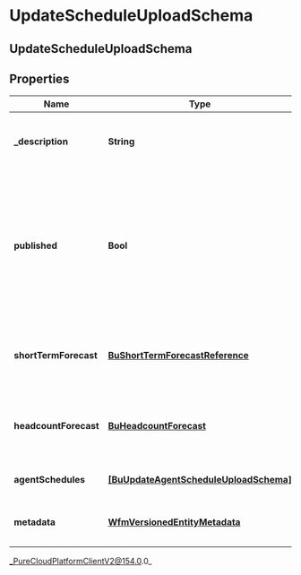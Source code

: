 # UpdateScheduleUploadSchema

## UpdateScheduleUploadSchema

## Properties

|Name | Type | Description | Notes|
|------------ | ------------- | ------------- | -------------|
| **_description** | **String** | The description to set for the schedule | [optional] |
| **published** | **Bool** | Whether to publish the schedule. Note: a schedule cannot be un-published unless another schedule is published over it | [optional] |
| **shortTermForecast** | [**BuShortTermForecastReference**](BuShortTermForecastReference) | The short term forecast to associate with the schedule | [optional] |
| **headcountForecast** | [**BuHeadcountForecast**](BuHeadcountForecast) | The headcount forecast to associate with the schedule | [optional] |
| **agentSchedules** | [**[BuUpdateAgentScheduleUploadSchema]**](BuUpdateAgentScheduleUploadSchema) | Individual agent schedules | [optional] |
| **metadata** | [**WfmVersionedEntityMetadata**](WfmVersionedEntityMetadata) | Version metadata for this schedule | |



_PureCloudPlatformClientV2@154.0.0_
